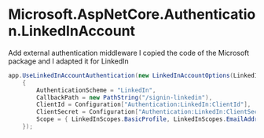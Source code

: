 # Microsoft.AspNetCore.Authentication.LinkedInAccount
Add external authentication middleware
I copied the code of the Microsoft package and I adapted it for LinkedIn

```csharp
app.UseLinkedInAccountAuthentication(new LinkedInAccountOptions(LinkedInFields.All)
    {
        AuthenticationScheme = "LinkedIn",
        CallbackPath = new PathString("/signin-linkedin"),
        ClientId = Configuration["Authentication:LinkedIn:ClientId"],
        ClientSecret = Configuration["Authentication:LinkedIn:ClientSecret"],
        Scope = { LinkedInScopes.BasicProfile, LinkedInScopes.EmailAddress }
    });
```
